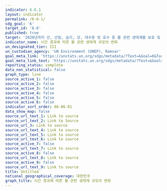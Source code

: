 ```yaml
---
indicator: 6.6.1
layout: indicator
permalink: /6-6-1/
sdg_goal: '6'
target_id: '6.6'
published: true
target: '2020년까지 산, 산림, 습지, 강, 대수층 및 호수 등 물 관련 생태계를 보호 및 복원'
indicator_name: 시간 경과에 따른 물 관련 생태계 규모의 변화
un_designated_tier: III
un_custodian_agency: 'UN Environment (UNEP), Ramsar'
goal_meta_link: 'https://unstats.un.org/sdgs/metadata/?Text=&Goal=6&Target=6.6'
goal_meta_link_text: 'https://unstats.un.org/sdgs/metadata/?Text=&Goal=6&Target=6.6'
reporting_status: complete
data_non_statistical: false
graph_type: line
source_active_1: false
source_active_2: false
source_active_3: false
source_active_4: false
source_active_5: false
source_active_6: false
indicator_sort_order: 06-06-01
data_show_map: false
source_url_text_1: Link to source
source_url_text_2: Link to Source
source_url_3: Link to source
source_url_text_4: Link to source
source_url_text_5: Link to source
source_url_text_6: Link to source
source_active_7: false
source_url_text_7: Link to source
source_active_8: false
source_url_text_8: Link to source
source_active_9: false
source_url_text_9: Link to source
title: Untitled
national_geographical_coverage: 대한민국
graph_title: 시간 경과에 따른 물 관련 생태계 규모의 변화
---
```

